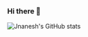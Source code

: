 ### Hi there 👋

<!--
**Jnaneshrompilli/jnaneshrompilli** is a ✨ _special_ ✨ repository because its `README.md` (this file) appears on your GitHub profile-->


![Jnanesh's GitHub stats](https://github-readme-stats.vercel.app/api?username=jnaneshrompilli&show_icons=true&theme=github_dark)

